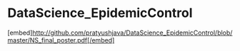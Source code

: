 ﻿# DataScience_EpidemicControl
[embed]http://github.com/pratyushjava/DataScience_EpidemicControl/blob/master/NS_final_poster.pdf[/embed]

